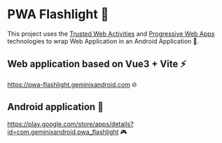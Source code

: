 # PWA Flashlight 🔦

This project uses the
[Trusted Web Activities](https://developers.google.com/web/updates/2017/10/using-twa) and [Progressive Web Apps](https://developer.mozilla.org/en-US/docs/Web/Progressive_web_apps) technologies
to wrap Web Application in an Android Application 📱.

## Web application based on Vue3 + Vite ⚡
https://pwa-flashlight.geminixandroid.com 🌐

## Android application 📲
https://play.google.com/store/apps/details?id=com.geminixandroid.pwa_flashlight 🎮
